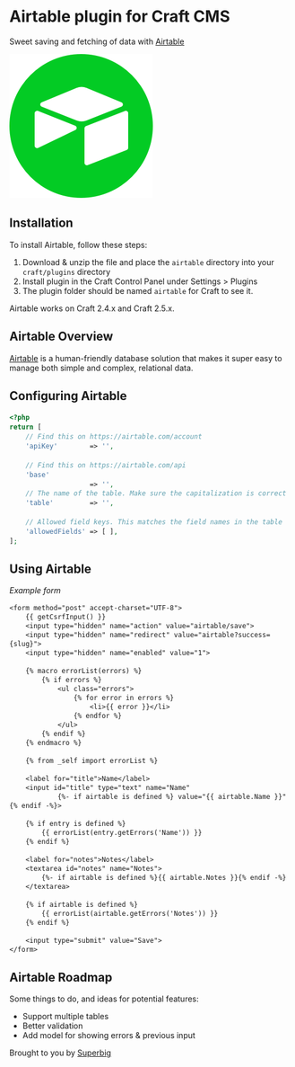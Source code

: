 # Airtable plugin for Craft CMS

Sweet saving and fetching of data with [Airtable](https://airtable.com/invite/r/znUACjay)

![Icon](resources/icon.png)

## Installation

To install Airtable, follow these steps:

1. Download & unzip the file and place the `airtable` directory into your `craft/plugins` directory
2. Install plugin in the Craft Control Panel under Settings > Plugins
3. The plugin folder should be named `airtable` for Craft to see it.

Airtable works on Craft 2.4.x and Craft 2.5.x.

## Airtable Overview

[Airtable](https://airtable.com/invite/r/znUACjay) is a human-friendly database solution that makes it super easy to manage both simple and complex, relational data.

## Configuring Airtable

```php
<?php
return [
    // Find this on https://airtable.com/account
    'apiKey'        => '',

    // Find this on https://airtable.com/api
    'base'
                    => '',
    // The name of the table. Make sure the capitalization is correct
    'table'         => '',

    // Allowed field keys. This matches the field names in the table
    'allowedFields' => [ ],
];
```

## Using Airtable

_Example form_

```twig
<form method="post" accept-charset="UTF-8">
    {{ getCsrfInput() }}
    <input type="hidden" name="action" value="airtable/save">
    <input type="hidden" name="redirect" value="airtable?success={slug}">
    <input type="hidden" name="enabled" value="1">

    {% macro errorList(errors) %}
        {% if errors %}
            <ul class="errors">
                {% for error in errors %}
                    <li>{{ error }}</li>
                {% endfor %}
            </ul>
        {% endif %}
    {% endmacro %}

    {% from _self import errorList %}

    <label for="title">Name</label>
    <input id="title" type="text" name="Name"
            {%- if airtable is defined %} value="{{ airtable.Name }}"{% endif -%}>

    {% if entry is defined %}
        {{ errorList(entry.getErrors('Name')) }}
    {% endif %}

    <label for="notes">Notes</label>
    <textarea id="notes" name="Notes">
        {%- if airtable is defined %}{{ airtable.Notes }}{% endif -%}
    </textarea>

    {% if airtable is defined %}
        {{ errorList(airtable.getErrors('Notes')) }}
    {% endif %}

    <input type="submit" value="Save">
</form>
```

## Airtable Roadmap

Some things to do, and ideas for potential features:

* Support multiple tables
* Better validation
* Add model for showing errors & previous input

Brought to you by [Superbig](https://superbig.co)
